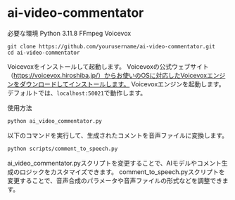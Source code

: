 # ai-video-commentator

必要な環境
Python 3.11.8
FFmpeg
Voicevox

```
git clone https://github.com/yourusername/ai-video-commentator.git
cd ai-video-commentator
```
Voicevoxをインストールして起動します。
Voicevoxの公式ウェブサイト（https://voicevox.hiroshiba.jp/）からお使いのOSに対応したVoicevoxエンジンをダウンロードしてインストールします。
Voicevoxエンジンを起動します。デフォルトでは、```localhost:50021```で動作します。

使用方法

```bash
python ai_video_commentator.py
```
以下のコマンドを実行して、生成されたコメントを音声ファイルに変換します。

```bash
python scripts/comment_to_speech.py
```

ai_video_commentator.pyスクリプトを変更することで、AIモデルやコメント生成のロジックをカスタマイズできます。
comment_to_speech.pyスクリプトを変更することで、音声合成のパラメータや音声ファイルの形式などを調整できます。
